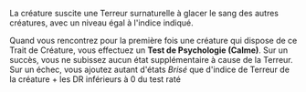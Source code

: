 La créature suscite une Terreur surnaturelle à glacer le sang des autres créatures, avec un niveau égal à l'indice indiqué.

Quand vous rencontrez pour la première fois une créature qui dispose de ce Trait de Créature, vous effectuez un **Test de Psychologie (Calme)**. Sur un succès, vous ne subissez aucun état supplémentaire à cause de la Terreur. Sur un échec, vous ajoutez autant d'états *Brisé* que d'indice de Terreur de la créature + les DR inférieurs à 0 du test raté

